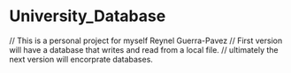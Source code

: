 # University_Database 
// This is a personal project for myself Reynel Guerra-Pavez
// First version will have a database that writes and read from a local file.
// ultimately the next version will encorprate databases. 
